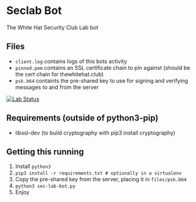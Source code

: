 Seclab Bot
==========

The White Hat Security Club Lab bot

Files
-----
* `client.log` contains logs of this bots activity
* `pinned.pem` contains an SSL certificate chain
to pin against (should be the cert chain for thewhitehat.club)
* `psk.b64` containts the pre-shared key to use for signing and verifying messages to and from the server

[![Lab Status](https://thewhitehat.club/status.svg)](https://thewhitehat.club/)

Requirements (outside of python3-pip)
-------------------------------------

* libssl-dev (to build cryptography with pip3 install cryptography)

Getting this running
--------------------

1. Install `python3`
2. `pip3 install -r requirements.txt # optionally in a virtualenv`
3. Copy the pre-shared key from the server, placing it in `files/psk.b64`
4. `python3 sec-lab-bot.py`
5. Enjoy
